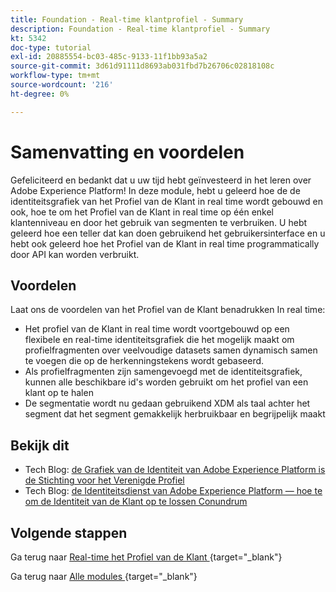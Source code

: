 ```yaml
---
title: Foundation - Real-time klantprofiel - Summary
description: Foundation - Real-time klantprofiel - Summary
kt: 5342
doc-type: tutorial
exl-id: 20885554-bc03-485c-9133-11f1bb93a5a2
source-git-commit: 3d61d91111d8693ab031fbd7b26706c02818108c
workflow-type: tm+mt
source-wordcount: '216'
ht-degree: 0%

---
```


# Samenvatting en voordelen

Gefeliciteerd en bedankt dat u uw tijd hebt geïnvesteerd in het leren over Adobe Experience Platform!
In deze module, hebt u geleerd hoe de de identiteitsgrafiek van het Profiel van de Klant in real time wordt gebouwd en ook, hoe te om het Profiel van de Klant in real time op één enkel klantenniveau en door het gebruik van segmenten te verbruiken. U hebt geleerd hoe een teller dat kan doen gebruikend het gebruikersinterface en u hebt ook geleerd hoe het Profiel van de Klant in real time programmatically door API kan worden verbruikt.

## Voordelen

Laat ons de voordelen van het Profiel van de Klant benadrukken In real time:

- Het profiel van de Klant in real time wordt voortgebouwd op een flexibele en real-time identiteitsgrafiek die het mogelijk maakt om profielfragmenten over veelvoudige datasets samen dynamisch samen te voegen die op de herkenningstekens wordt gebaseerd.
- Als profielfragmenten zijn samengevoegd met de identiteitsgrafiek, kunnen alle beschikbare id&#39;s worden gebruikt om het profiel van een klant op te halen
- De segmentatie wordt nu gedaan gebruikend XDM als taal achter het segment dat het segment gemakkelijk herbruikbaar en begrijpelijk maakt

## Bekijk dit

- Tech Blog: [ de Grafiek van de Identiteit van Adobe Experience Platform is de Stichting voor het Verenigde Profiel ](https://medium.com/adobetech/adobe-experience-platform-identity-graph-is-the-foundation-for-the-unified-profile-e8435d26dce7)
- Tech Blog: [ de Identiteitsdienst van Adobe Experience Platform — hoe te om de Identiteit van de Klant op te lossen Conundrum ](https://medium.com/adobetech/adobe-experience-platforms-identity-service-how-to-solve-the-customer-identity-conundrum-f95e22d16ea9)

## Volgende stappen

Ga terug naar [ Real-time het Profiel van de Klant ](./real-time-customer-profile.md){target="_blank"}

Ga terug naar [ Alle modules ](./../../../../overview.md){target="_blank"}
